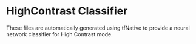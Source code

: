 # HighContrast Classifier

These files are automatically generated using tfNative to provide a neural
network classifier for High Contrast mode.